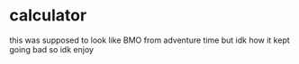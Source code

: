 # calculator
this was supposed to look like BMO from adventure time but idk how it kept going bad so idk enjoy 

